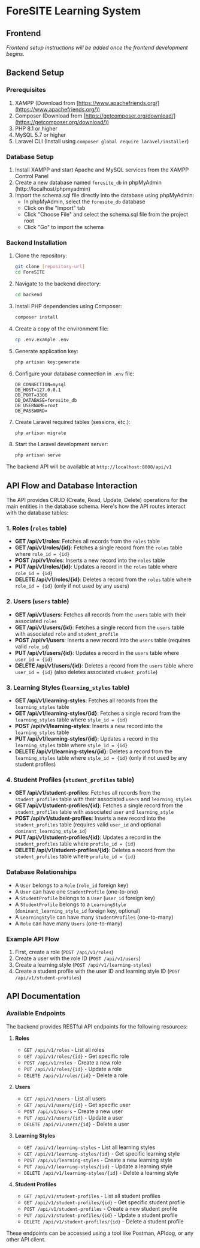 # ForeSITE Learning System

## Frontend
*Frontend setup instructions will be added once the frontend development begins.*

## Backend Setup

### Prerequisites
1. XAMPP (Download from [https://www.apachefriends.org/](https://www.apachefriends.org/))
2. Composer (Download from [https://getcomposer.org/download/](https://getcomposer.org/download/))
3. PHP 8.1 or higher
4. MySQL 5.7 or higher
5. Laravel CLI (Install using `composer global require laravel/installer`)

### Database Setup
1. Install XAMPP and start Apache and MySQL services from the XAMPP Control Panel
2. Create a new database named `foresite_db` in phpMyAdmin (http://localhost/phpmyadmin)
3. Import the schema.sql file directly into the database using phpMyAdmin:
   - In phpMyAdmin, select the `foresite_db` database
   - Click on the "Import" tab
   - Click "Choose File" and select the schema.sql file from the project root
   - Click "Go" to import the schema

### Backend Installation
1. Clone the repository:
   ```bash
   git clone [repository-url]
   cd ForeSITE
   ```

2. Navigate to the backend directory:
   ```bash
   cd backend
   ```

3. Install PHP dependencies using Composer:
   ```bash
   composer install
   ```

4. Create a copy of the environment file:
   ```bash
   cp .env.example .env
   ```

5. Generate application key:
   ```bash
   php artisan key:generate
   ```

6. Configure your database connection in `.env` file:
   ```
   DB_CONNECTION=mysql
   DB_HOST=127.0.0.1
   DB_PORT=3306
   DB_DATABASE=foresite_db
   DB_USERNAME=root
   DB_PASSWORD=
   ```

7. Create Laravel required tables (sessions, etc.):
   ```bash
   php artisan migrate
   ```

8. Start the Laravel development server:
   ```bash
   php artisan serve
   ```

The backend API will be available at `http://localhost:8000/api/v1`

## API Flow and Database Interaction

The API provides CRUD (Create, Read, Update, Delete) operations for the main entities in the database schema. Here's how the API routes interact with the database tables:

### 1. Roles (`roles` table)
- **GET /api/v1/roles**: Fetches all records from the `roles` table
- **GET /api/v1/roles/{id}**: Fetches a single record from the `roles` table where `role_id = {id}`
- **POST /api/v1/roles**: Inserts a new record into the `roles` table
- **PUT /api/v1/roles/{id}**: Updates a record in the `roles` table where `role_id = {id}`
- **DELETE /api/v1/roles/{id}**: Deletes a record from the `roles` table where `role_id = {id}` (only if not used by any users)

### 2. Users (`users` table)
- **GET /api/v1/users**: Fetches all records from the `users` table with their associated `roles`
- **GET /api/v1/users/{id}**: Fetches a single record from the `users` table with associated `role` and `student_profile`
- **POST /api/v1/users**: Inserts a new record into the `users` table (requires valid `role_id`)
- **PUT /api/v1/users/{id}**: Updates a record in the `users` table where `user_id = {id}`
- **DELETE /api/v1/users/{id}**: Deletes a record from the `users` table where `user_id = {id}` (also deletes associated `student_profile`)

### 3. Learning Styles (`learning_styles` table)
- **GET /api/v1/learning-styles**: Fetches all records from the `learning_styles` table
- **GET /api/v1/learning-styles/{id}**: Fetches a single record from the `learning_styles` table where `style_id = {id}`
- **POST /api/v1/learning-styles**: Inserts a new record into the `learning_styles` table
- **PUT /api/v1/learning-styles/{id}**: Updates a record in the `learning_styles` table where `style_id = {id}`
- **DELETE /api/v1/learning-styles/{id}**: Deletes a record from the `learning_styles` table where `style_id = {id}` (only if not used by any student profiles)

### 4. Student Profiles (`student_profiles` table)
- **GET /api/v1/student-profiles**: Fetches all records from the `student_profiles` table with their associated `users` and `learning_styles`
- **GET /api/v1/student-profiles/{id}**: Fetches a single record from the `student_profiles` table with associated `user` and `learning_style`
- **POST /api/v1/student-profiles**: Inserts a new record into the `student_profiles` table (requires valid `user_id` and optional `dominant_learning_style_id`)
- **PUT /api/v1/student-profiles/{id}**: Updates a record in the `student_profiles` table where `profile_id = {id}`
- **DELETE /api/v1/student-profiles/{id}**: Deletes a record from the `student_profiles` table where `profile_id = {id}`

### Database Relationships
- A `User` belongs to a `Role` (`role_id` foreign key)
- A `User` can have one `StudentProfile` (one-to-one)
- A `StudentProfile` belongs to a `User` (`user_id` foreign key)
- A `StudentProfile` belongs to a `LearningStyle` (`dominant_learning_style_id` foreign key, optional)
- A `LearningStyle` can have many `StudentProfiles` (one-to-many)
- A `Role` can have many `Users` (one-to-many)

### Example API Flow
1. First, create a role (`POST /api/v1/roles`)
2. Create a user with the role ID (`POST /api/v1/users`)
3. Create a learning style (`POST /api/v1/learning-styles`)
4. Create a student profile with the user ID and learning style ID (`POST /api/v1/student-profiles`)

## API Documentation

### Available Endpoints

The backend provides RESTful API endpoints for the following resources:

1. **Roles**
   - `GET /api/v1/roles` - List all roles
   - `GET /api/v1/roles/{id}` - Get specific role
   - `POST /api/v1/roles` - Create a new role
   - `PUT /api/v1/roles/{id}` - Update a role
   - `DELETE /api/v1/roles/{id}` - Delete a role

2. **Users**
   - `GET /api/v1/users` - List all users
   - `GET /api/v1/users/{id}` - Get specific user
   - `POST /api/v1/users` - Create a new user
   - `PUT /api/v1/users/{id}` - Update a user
   - `DELETE /api/v1/users/{id}` - Delete a user

3. **Learning Styles**
   - `GET /api/v1/learning-styles` - List all learning styles
   - `GET /api/v1/learning-styles/{id}` - Get specific learning style
   - `POST /api/v1/learning-styles` - Create a new learning style
   - `PUT /api/v1/learning-styles/{id}` - Update a learning style
   - `DELETE /api/v1/learning-styles/{id}` - Delete a learning style

4. **Student Profiles**
   - `GET /api/v1/student-profiles` - List all student profiles
   - `GET /api/v1/student-profiles/{id}` - Get specific student profile
   - `POST /api/v1/student-profiles` - Create a new student profile
   - `PUT /api/v1/student-profiles/{id}` - Update a student profile
   - `DELETE /api/v1/student-profiles/{id}` - Delete a student profile

These endpoints can be accessed using a tool like Postman, APIdog, or any other API client.
